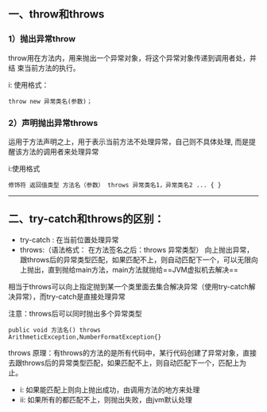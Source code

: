 
## 一、throw和throws
### 1）抛出异常throw
throw用在方法内，用来抛出一个异常对象，将这个异常对象传递到调用者处，并结 束当前方法的执行。

i: 使用格式：

```
throw new 异常类名(参数)；
```

### 2）声明抛出异常throws
运用于方法声明之上，用于表示当前方法不处理异常，自己则不具体处理, 而是提醒该方法的调用者来处理异常

i:使用格式

```
修饰符 返回值类型 方法名（参数） throws 异常类名1，异常类名2 ... { }
```

---



## 二、try-catch和throws的区别：

- try-catch : 在当前位置处理异常
- throws:（语法格式：  在方法签名之后：throws 异常类型）
向上抛出异常，跟throws后的异常类型匹配，如果匹配不上，则自动匹配下一个，可以无限向上抛出，直到抛给main方法，main方法就抛给==JVM虚拟机去解决==



相当于throws可以向上指定抛到某一个类里面去集合解决异常（使用try-catch解决异常），而try-catch是直接处理异常


注意：throws后可以同时抛出多个异常类型

```
public void 方法名() throws  ArithmeticException,NumberFormatException{}
```


throws 原理：有throws的方法的是所有代码中，某行代码创建了异常对象，直接去跟throws后的异常类型匹配，如果匹配不上，则自动匹配下一个，匹配上为止。 
-  i: 如果能匹配上则向上抛出成功，由调用方法的地方来处理
- ii: 如果所有的都匹配不上，则抛出失败，由jvm默认处理
